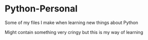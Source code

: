 # Python-Personal
Some of my files I make when learning new things about Python

Might contain something very cringy but this is my way of learning
